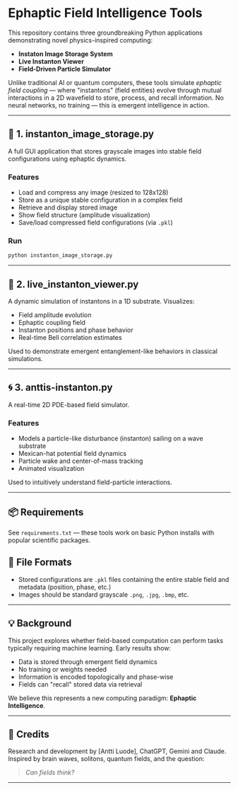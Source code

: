# Ephaptic Field Intelligence Tools

This repository contains three groundbreaking Python applications demonstrating novel physics-inspired computing:

- **Instaton Image Storage System**
- **Live Instanton Viewer**
- **Field-Driven Particle Simulator**

Unlike traditional AI or quantum computers, these tools simulate *ephaptic field coupling* — where "instantons" (field entities) evolve through mutual interactions in a 2D wavefield to store, process, and recall information. No neural networks, no training — this is emergent intelligence in action.

---

## 🧠 1. instanton_image_storage.py

A full GUI application that stores grayscale images into stable field configurations using ephaptic dynamics.

### Features

- Load and compress any image (resized to 128x128)
- Store as a unique stable configuration in a complex field
- Retrieve and display stored image
- Show field structure (amplitude visualization)
- Save/load compressed field configurations (via `.pkl`)

### Run

```bash
python instanton_image_storage.py
```

---

## 🌊 2. live_instanton_viewer.py

A dynamic simulation of instantons in a 1D substrate. Visualizes:
- Field amplitude evolution
- Ephaptic coupling field
- Instanton positions and phase behavior
- Real-time Bell correlation estimates

Used to demonstrate emergent entanglement-like behaviors in classical simulations.

---

## 🌀 3. anttis-instanton.py

A real-time 2D PDE-based field simulator.

### Features
- Models a particle-like disturbance (instanton) sailing on a wave substrate
- Mexican-hat potential field dynamics
- Particle wake and center-of-mass tracking
- Animated visualization

Used to intuitively understand field-particle interactions.

---

## 📦 Requirements

See `requirements.txt` — these tools work on basic Python installs with popular scientific packages.

## 📂 File Formats

- Stored configurations are `.pkl` files containing the entire stable field and metadata (position, phase, etc.)
- Images should be standard grayscale `.png`, `.jpg`, `.bmp`, etc.

---

## 💡 Background

This project explores whether field-based computation can perform tasks typically requiring machine learning. Early results show:

- Data is stored through emergent field dynamics
- No training or weights needed
- Information is encoded topologically and phase-wise
- Fields can "recall" stored data via retrieval

We believe this represents a new computing paradigm: **Ephaptic Intelligence**.

---

## 🔬 Credits

Research and development by [Antti Luode], ChatGPT, Gemini and Claude. Inspired by brain waves, solitons, quantum fields, and the question:

> _Can fields think?_

---
